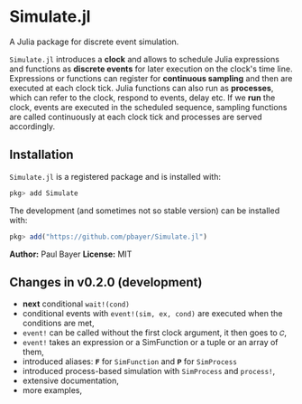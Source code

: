 # Simulate.jl

A Julia package for discrete event simulation.

`Simulate.jl` introduces a **clock** and allows to schedule Julia expressions and functions as **discrete events** for later execution on the clock's time line. Expressions or functions can register for **continuous sampling** and then are executed at each clock tick. Julia functions can also run as **processes**, which can refer to the clock, respond to events, delay etc. If we **run** the clock,  events are executed in the scheduled sequence, sampling functions are called continuously at each clock tick and processes are served accordingly.

## Installation

`Simulate.jl` is a registered package and is installed with:

```julia
pkg> add Simulate
```

The development (and sometimes not so stable version) can be installed with:

```julia
pkg> add("https://github.com/pbayer/Simulate.jl")
```

**Author:** Paul Bayer
**License:** MIT

## Changes in v0.2.0 (development)

- **next** conditional `wait!(cond)`
- conditional events with `event!(sim, ex, cond)` are executed when the conditions are met,
- `event!` can be called without the first clock argument, it then goes to `𝐶`,
- `event!` takes an expression or a SimFunction or a tuple or an array of them,
- introduced aliases: `𝐅` for `SimFunction` and `𝐏` for `SimProcess`
- introduced process-based simulation with `SimProcess` and `process!`,
- extensive documentation,
- more examples,
